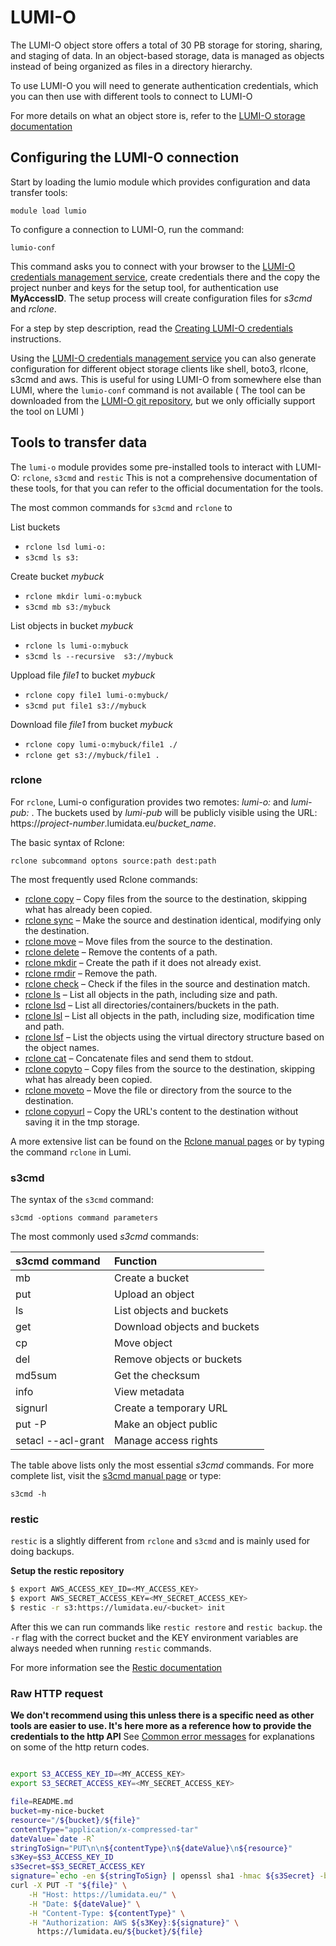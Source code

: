# LUMI-O

[auth.lumidata.eu]: https://auth.lumidata.eu

The LUMI-O object store offers a total of 30 PB storage for storing, sharing, and staging of data.
In an object-based storage, data is managed as objects instead of being organized as files in a directory hierarchy.

To use LUMI-O you will need to generate authentication credentials, which you can then use 
with different tools to connect to LUMI-O

For more details on what an object store is, refer to the [LUMI-O storage documentation](/hardware/storage/lumio)

## Configuring the LUMI-O connection

Start by loading the lumio module which provides configuration and data transfer tools:

```
module load lumio
```

To configure a connection to LUMI-O, run the command:
```text
lumio-conf
```

This command asks you to connect with your browser to the [LUMI-O credentials management service](auth-lumidata-eu.md), create credentials there and the copy the project nunber
and keys for the setup tool, for authentication use **MyAccessID**. The setup process will create configuration files for _s3cmd_ and _rclone_.

For a step by step description, read the [Creating LUMI-O credentials](auth-lumidata-eu.md) instructions.

Using the [LUMI-O credentials management service](auth-lumidata-eu.md) you can also generate configuration for different object storage clients like 
shell, boto3, rlcone, s3cmd and aws. This is useful for using LUMI-O from somewhere else than LUMI, where the `lumio-conf` command is not available ( The tool can be downloaded from the [LUMI-O git repository](https://github.com/Lumi-supercomputer/LUMI-O-tools), but we only officially support the tool on LUMI  ) 

## Tools to transfer data

The `lumi-o` module provides some pre-installed tools to interact with LUMI-O: `rclone`, `s3cmd` and `restic`
This is not a comprehensive documentation of these tools, for that you can refer to the official documentation for the tools. 

The most common commands for `s3cmd` and `rclone` to

List buckets

- `rclone lsd lumi-o:`
- `s3cmd ls s3:`

Create bucket _mybuck_

- `rclone mkdir lumi-o:mybuck`
- `s3cmd mb s3:/mybuck`

List objects in bucket _mybuck_

- `rclone ls lumi-o:mybuck`
- `s3cmd ls --recursive  s3://mybuck`

Uppload file _file1_ to bucket _mybuck_

- `rclone copy file1 lumi-o:mybuck/`
- `s3cmd put file1 s3://mybuck` 

Download file _file1_ from bucket _mybuck_

- `rclone copy lumi-o:mybuck/file1 ./`
- `rclone get s3://mybuck/file1 .`



### rclone

For `rclone`,  Lumi-o configuration provides two  remotes: _lumi-o:_ and _lumi-pub:_ . The buckets used by _lumi-pub_ will be publicly visible using the URL: https://_project-number_.lumidata.eu/_bucket_name_.

The basic syntax of Rclone:
```text
rclone subcommand optons source:path dest:path 
```

The most frequently used Rclone commands:

*    [rclone copy]( https://rclone.org/commands/rclone_copy/) – Copy files from the source to the destination, skipping what has already been copied.
*    [rclone sync](https://rclone.org/commands/rclone_sync/) – Make the source and destination identical, modifying only the destination.
*    [rclone move](https://rclone.org/commands/rclone_move/) – Move files from the source to the destination.
*    [rclone delete](https://rclone.org/commands/rclone_delete/) – Remove the contents of a path.
*    [rclone mkdir](https://rclone.org/commands/rclone_mkdir/) – Create the path if it does not already exist.
*    [rclone rmdir](https://rclone.org/commands/rclone_rmdir/) – Remove the path.
*    [rclone check](https://rclone.org/commands/rclone_check/) – Check if the files in the source and destination match.
*    [rclone ls](https://rclone.org/commands/rclone_ls/) – List all objects in the path, including size and path.
*    [rclone lsd](https://rclone.org/commands/rclone_lsd/) – List all directories/containers/buckets in the path.
*    [rclone lsl](https://rclone.org/commands/rclone_lsl/) – List all objects in the path, including size, modification time and path.
*    [rclone lsf](https://rclone.org/commands/rclone_lsf/) – List the objects using the virtual directory structure based on the object names.
*    [rclone cat](https://rclone.org/commands/rclone_cat) – Concatenate files and send them to stdout.
*    [rclone copyto](https://rclone.org/commands/rclone_copyto/) – Copy files from the source to the destination, skipping what has already been copied.
*    [rclone moveto](https://rclone.org/commands/rclone_moveto/) – Move the file or directory from the source to the destination.
*    [rclone copyurl](https://rclone.org/commands/rclone_copyurl/) – Copy the URL's content to the destination without saving it in the tmp storage.

A more extensive list can be found on the [Rclone manual pages](https://rclone.org/docs/) or by typing the command `rclone` in Lumi.

### s3cmd

The syntax of the `s3cmd` command:
```text
s3cmd -options command parameters
```

The most commonly used _s3cmd_ commands:

| s3cmd command | Function |
| :---- | :---- |
| mb | Create a bucket |
| put | Upload an object |
| ls | List objects and buckets |
| get | Download objects and buckets |
| cp | Move object |
| del | Remove objects or buckets |
| md5sum | Get the checksum |
| info | View metadata |
| signurl | Create a temporary URL |
| put -P | Make an object public |
| setacl --acl-grant | Manage access rights |


The table above lists only the most essential _s3cmd_ commands. For more complete list, visit the [s3cmd manual page](https://s3tools.org/usage) or type:
```text
s3cmd -h
```

### restic

`restic` is a slightly different from `rclone` and `s3cmd` and is mainly used for doing backups. 

**Setup the restic repository**

```bash
$ export AWS_ACCESS_KEY_ID=<MY_ACCESS_KEY>
$ export AWS_SECRET_ACCESS_KEY=<MY_SECRET_ACCESS_KEY>
$ restic -r s3:https://lumidata.eu/<bucket> init
```

After this we can run commands like `restic restore` and `restic backup`. 
the  `-r` flag with the correct bucket and the KEY environment variables are always needed
when running `restic` commands.

For more information see the [Restic documentation](https://restic.readthedocs.io/en/stable/index.html)

### Raw HTTP request 

**We don't recommend using this unless there is a specific need as other tools are easier to use. It's here more as a reference how to provide the credentials to the http API**
See [Common error messages](error-messages.md) for explanations on some of the http return codes. 


```bash

export S3_ACCESS_KEY_ID=<MY_ACCESS_KEY>
export S3_SECRET_ACCESS_KEY=<MY_SECRET_ACCESS_KEY>

file=README.md
bucket=my-nice-bucket
resource="/${bucket}/${file}"
contentType="application/x-compressed-tar"
dateValue=`date -R`
stringToSign="PUT\n\n${contentType}\n${dateValue}\n${resource}"
s3Key=$S3_ACCESS_KEY_ID
s3Secret=$S3_SECRET_ACCESS_KEY
signature=`echo -en ${stringToSign} | openssl sha1 -hmac ${s3Secret} -binary | base64`
curl -X PUT -T "${file}" \
    -H "Host: https://lumidata.eu/" \
    -H "Date: ${dateValue}" \
    -H "Content-Type: ${contentType}" \
    -H "Authorization: AWS ${s3Key}:${signature}" \
      https://lumidata.eu/${bucket}/${file}
```
